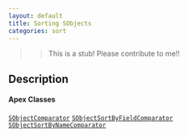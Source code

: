 ```yaml
---
layout: default
title: Sorting SObjects
categories: sort
---
```


>>This is a stub!  Please contribute to me!!

Description
----------------

#### Apex Classes

[`SObjectComparator`](/api/SObjectComparator)
[`SObjectSortByFieldComparator`](/api/SObjectSortByFieldComparator)
[`SObjectSortByNameComparator`](/api/SObjectSortByNameComparator)
